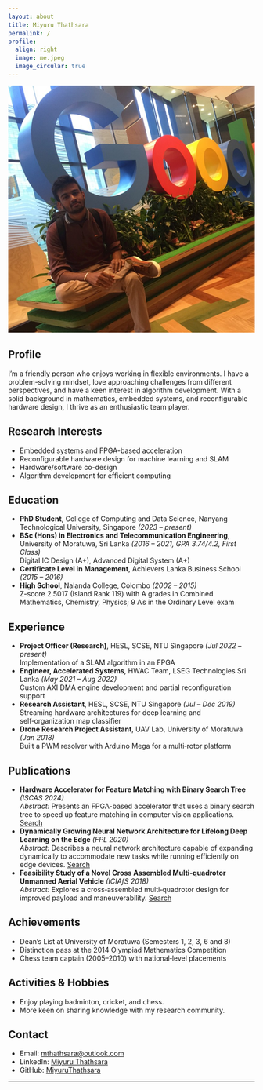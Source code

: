 ```yaml
---
layout: about
title: Miyuru Thathsara
permalink: /
profile:
  align: right
  image: me.jpeg
  image_circular: true
---
```


![Miyuru Thathsara](me.jpeg)

## Profile
I’m a friendly person who enjoys working in flexible environments. I have a problem-solving mindset, love approaching challenges from different perspectives, and have a keen interest in algorithm development. With a solid background in mathematics, embedded systems, and reconfigurable hardware design, I thrive as an enthusiastic team player.

## Research Interests
- Embedded systems and FPGA-based acceleration
- Reconfigurable hardware design for machine learning and SLAM
- Hardware/software co-design
- Algorithm development for efficient computing

## Education
- **PhD Student**, College of Computing and Data Science, Nanyang Technological University, Singapore *(2023 – present)*
- **BSc (Hons) in Electronics and Telecommunication Engineering**, University of Moratuwa, Sri Lanka *(2016 – 2021, GPA 3.74/4.2, First Class)*  
  Digital IC Design (A+), Advanced Digital System (A+)
- **Certificate Level in Management**, Achievers Lanka Business School *(2015 – 2016)*
- **High School**, Nalanda College, Colombo *(2002 – 2015)*  
  Z-score 2.5017 (Island Rank 119) with A grades in Combined Mathematics, Chemistry, Physics; 9 A’s in the Ordinary Level exam

## Experience
- **Project Officer (Research)**, HESL, SCSE, NTU Singapore *(Jul 2022 – present)*  
  Implementation of a SLAM algorithm in an FPGA
- **Engineer, Accelerated Systems**, HWAC Team, LSEG Technologies Sri Lanka *(May 2021 – Aug 2022)*  
  Custom AXI DMA engine development and partial reconfiguration support
- **Research Assistant**, HESL, SCSE, NTU Singapore *(Jul – Dec 2019)*  
  Streaming hardware architectures for deep learning and self‑organization map classifier
- **Drone Research Project Assistant**, UAV Lab, University of Moratuwa *(Jan 2018)*  
  Built a PWM resolver with Arduino Mega for a multi‑rotor platform

## Publications
- **Hardware Accelerator for Feature Matching with Binary Search Tree** *(ISCAS&nbsp;2024)*  
  *Abstract:* Presents an FPGA-based accelerator that uses a binary search tree to speed up feature matching in computer vision applications. [Search](https://www.google.com/search?q=Hardware+Accelerator+for+Feature+Matching+with+Binary+Search+Tree)
- **Dynamically Growing Neural Network Architecture for Lifelong Deep Learning on the Edge** *(FPL&nbsp;2020)*  
  *Abstract:* Describes a neural network architecture capable of expanding dynamically to accommodate new tasks while running efficiently on edge devices. [Search](https://www.google.com/search?q=Dynamically+Growing+Neural+Network+Architecture+for+Lifelong+Deep+Learning+on+the+Edge)
- **Feasibility Study of a Novel Cross Assembled Multi‑quadrotor Unmanned Aerial Vehicle** *(ICIAfS&nbsp;2018)*  
  *Abstract:* Explores a cross‑assembled multi‑quadrotor design for improved payload and maneuverability. [Search](https://www.google.com/search?q=Feasibility+Study+of+a+Novel+Cross+Assembled+Multi-quadrotor+Unmanned+Aerial+Vehicle)

## Achievements
- Dean’s List at University of Moratuwa (Semesters&nbsp;1, 2, 3, 6 and 8)
- Distinction pass at the 2014 Olympiad Mathematics Competition
- Chess team captain (2005–2010) with national‑level placements

## Activities & Hobbies
- Enjoy playing badminton, cricket, and chess. 
- More keen on sharing knowledge with my research community.

## Contact
- Email: [mthathsara@outlook.com](mailto:mthathsara@outlook.com)
- LinkedIn: [Miyuru Thathsara](https://lk.linkedin.com/in/miyuru-thathsara-07596518b)
- GitHub: [MiyuruThathsara](https://github.com/MiyuruThathsara)
---
